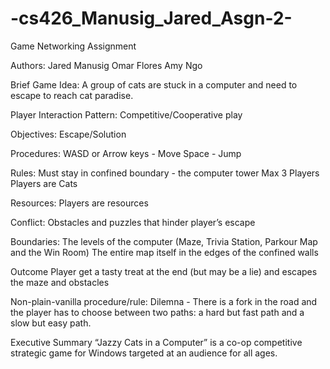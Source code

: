 # -cs426_Manusig_Jared_Asgn-2-
Game Networking Assignment

Authors:
Jared Manusig
Omar Flores
Amy Ngo

Brief Game Idea: 
A group of cats are stuck in a computer and need to escape to reach cat paradise. 

Player Interaction Pattern: 
Competitive/Cooperative play

Objectives: 
Escape/Solution

Procedures:
WASD or Arrow keys - Move
Space - Jump

Rules:
Must stay in confined boundary - the computer tower
Max 3 Players
Players are Cats

Resources:
Players are resources

Conflict:
Obstacles and puzzles that hinder player’s escape

Boundaries:
The levels of the computer (Maze, Trivia Station, Parkour Map and the Win Room)
The entire map itself in the edges of the confined walls

Outcome
Player get a tasty treat at the end (but may be a lie) and escapes the maze and obstacles

Non-plain-vanilla procedure/rule:
Dilemna - There is a fork in the road and the player has to choose between two paths: a hard but fast path and a slow but easy path.


Executive Summary
“Jazzy Cats in a Computer” is a co-op competitive strategic game for Windows targeted at an audience for all ages.
